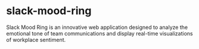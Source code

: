 # slack-mood-ring
Slack Mood Ring is an innovative web application designed to analyze the emotional tone of team communications and display real-time visualizations of workplace sentiment.
